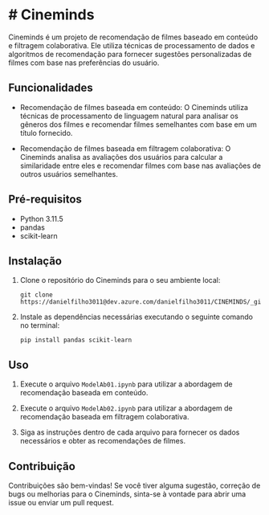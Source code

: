 # # Cineminds

Cineminds é um projeto de recomendação de filmes baseado em conteúdo e filtragem colaborativa. Ele utiliza técnicas de processamento de dados e algoritmos de recomendação para fornecer sugestões personalizadas de filmes com base nas preferências do usuário.

## Funcionalidades

- Recomendação de filmes baseada em conteúdo: O Cineminds utiliza técnicas de processamento de linguagem natural para analisar os gêneros dos filmes e recomendar filmes semelhantes com base em um título fornecido.

- Recomendação de filmes baseada em filtragem colaborativa: O Cineminds analisa as avaliações dos usuários para calcular a similaridade entre eles e recomendar filmes com base nas avaliações de outros usuários semelhantes.

## Pré-requisitos

- Python 3.11.5
- pandas
- scikit-learn

## Instalação

1. Clone o repositório do Cineminds para o seu ambiente local:
   ```
   git clone https://danielfilho3011@dev.azure.com/danielfilho3011/CINEMINDS/_git/CINEMINDS
   ```

2. Instale as dependências necessárias executando o seguinte comando no terminal:
   ```
   pip install pandas scikit-learn
   ```

## Uso

1. Execute o arquivo `ModelAb01.ipynb` para utilizar a abordagem de recomendação baseada em conteúdo.

2. Execute o arquivo `ModelAb02.ipynb` para utilizar a abordagem de recomendação baseada em filtragem colaborativa.

3. Siga as instruções dentro de cada arquivo para fornecer os dados necessários e obter as recomendações de filmes.

## Contribuição

Contribuições são bem-vindas! Se você tiver alguma sugestão, correção de bugs ou melhorias para o Cineminds, sinta-se à vontade para abrir uma issue ou enviar um pull request.
